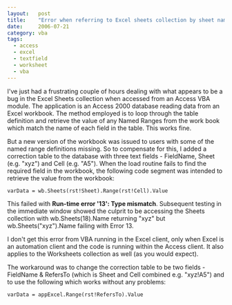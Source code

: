 ```yaml
---
layout:   post
title:    "Error when referring to Excel sheets collection by sheet name"
date:     2006-07-21
category: vba
tags:
  - access
  - excel
  - textfield
  - worksheet
  - vba
---
```


I've just had a frustrating couple of hours dealing with what appears to
be a bug in the Excel Sheets collection when accessed from an Access VBA
module. The application is an Access 2000 database reading data from an
Excel workbook. The method employed is to loop through the table
definition and retrieve the value of any Named Ranges from the work book
which match the name of each field in the table. This works fine.

But a new version of the workbook was issued to users with some of the
named range definitions missing. So to compensate for this, I added a
correction table to the database with three text fields - FieldName,
Sheet (e.g. "xyz") and Cell (e.g. "A5"). When the load routine fails to
find the required field in the workbook, the following code segment was
intended to retrieve the value from the workbook:

```vb
varData = wb.Sheets(rst!Sheet).Range(rst!Cell).Value
```

This failed with **Run-time error '13': Type mismatch**. Subsequent
testing in the immediate window showed the culprit to be accessing the
Sheets collection with wb.Sheets(18).Name returning "xyz" but
wb.Sheets("xyz").Name failing with Error 13.

I don't get this error from VBA running in the Excel client, only when
Excel is an automation client and the code is running within the Access
client. It also applies to the Worksheets collection as well (as you
would expect).

The workaround was to change the correction table to be two fields -
FieldName & RefersTo (which is Sheet and Cell combined e.g. "xyz!A5")
and to use the following which works without any problems:

```vb
varData = appExcel.Range(rst!RefersTo).Value
```
